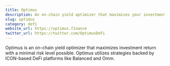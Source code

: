 ```yaml
---
title: Optimus
description: An on-chain yield optimizer that maximizes your investment return with a minimal risk level possible.
slug: optimus
category: defi
website_url: https://optimus.finance
twitter_url: https://twitter.com/OptimusDeFi
---
```


Optimus is an on-chain yield optimizer that maximizes investment return with a minimal risk level possible. Optimus utilizes strategies backed by ICON-based DeFi platforms like Balanced and Omm.